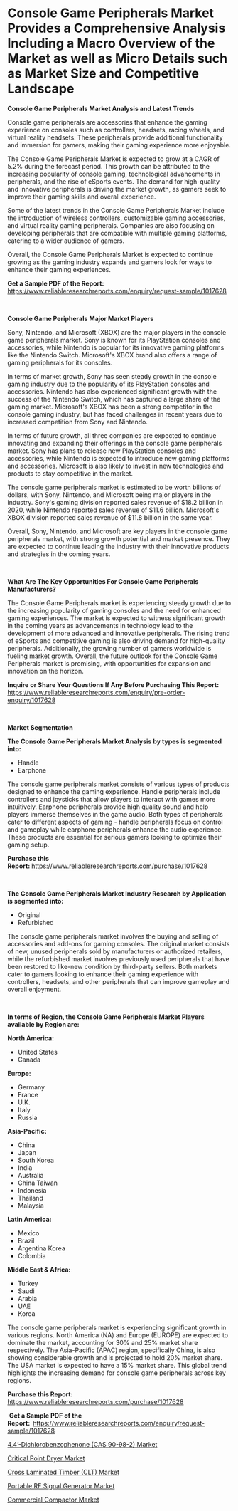 <p><h1>Console Game Peripherals Market Provides a Comprehensive Analysis Including a Macro Overview of the Market as well as Micro Details such as Market Size and Competitive Landscape</h1></p><p><strong>Console Game Peripherals Market Analysis and Latest Trends</strong></p>
<p><p>Console game peripherals are accessories that enhance the gaming experience on consoles such as controllers, headsets, racing wheels, and virtual reality headsets. These peripherals provide additional functionality and immersion for gamers, making their gaming experience more enjoyable.</p><p>The Console Game Peripherals Market is expected to grow at a CAGR of 5.2% during the forecast period. This growth can be attributed to the increasing popularity of console gaming, technological advancements in peripherals, and the rise of eSports events. The demand for high-quality and innovative peripherals is driving the market growth, as gamers seek to improve their gaming skills and overall experience.</p><p>Some of the latest trends in the Console Game Peripherals Market include the introduction of wireless controllers, customizable gaming accessories, and virtual reality gaming peripherals. Companies are also focusing on developing peripherals that are compatible with multiple gaming platforms, catering to a wider audience of gamers.</p><p>Overall, the Console Game Peripherals Market is expected to continue growing as the gaming industry expands and gamers look for ways to enhance their gaming experiences.</p></p>
<p><strong>Get a Sample PDF of the Report:&nbsp;</strong> <a href="https://www.reliableresearchreports.com/enquiry/request-sample/1017628">https://www.reliableresearchreports.com/enquiry/request-sample/1017628</a></p>
<p>&nbsp;</p>
<p><strong>Console Game Peripherals Major Market Players</strong></p>
<p><p>Sony, Nintendo, and Microsoft (XBOX) are the major players in the console game peripherals market. Sony is known for its PlayStation consoles and accessories, while Nintendo is popular for its innovative gaming platforms like the Nintendo Switch. Microsoft's XBOX brand also offers a range of gaming peripherals for its consoles.</p><p>In terms of market growth, Sony has seen steady growth in the console gaming industry due to the popularity of its PlayStation consoles and accessories. Nintendo has also experienced significant growth with the success of the Nintendo Switch, which has captured a large share of the gaming market. Microsoft's XBOX has been a strong competitor in the console gaming industry, but has faced challenges in recent years due to increased competition from Sony and Nintendo.</p><p>In terms of future growth, all three companies are expected to continue innovating and expanding their offerings in the console game peripherals market. Sony has plans to release new PlayStation consoles and accessories, while Nintendo is expected to introduce new gaming platforms and accessories. Microsoft is also likely to invest in new technologies and products to stay competitive in the market.</p><p>The console game peripherals market is estimated to be worth billions of dollars, with Sony, Nintendo, and Microsoft being major players in the industry. Sony's gaming division reported sales revenue of $18.2 billion in 2020, while Nintendo reported sales revenue of $11.6 billion. Microsoft's XBOX division reported sales revenue of $11.8 billion in the same year.</p><p>Overall, Sony, Nintendo, and Microsoft are key players in the console game peripherals market, with strong growth potential and market presence. They are expected to continue leading the industry with their innovative products and strategies in the coming years.</p></p>
<p>&nbsp;</p>
<p><strong>What Are The Key Opportunities For Console Game Peripherals Manufacturers?</strong></p>
<p><p>The Console Game Peripherals market is experiencing steady growth due to the increasing popularity of gaming consoles and the need for enhanced gaming experiences. The market is expected to witness significant growth in the coming years as advancements in technology lead to the development of more advanced and innovative peripherals. The rising trend of eSports and competitive gaming is also driving demand for high-quality peripherals. Additionally, the growing number of gamers worldwide is fueling market growth. Overall, the future outlook for the Console Game Peripherals market is promising, with opportunities for expansion and innovation on the horizon.</p></p>
<p><strong>Inquire or Share Your Questions If Any Before Purchasing This Report:</strong> <a href="https://www.reliableresearchreports.com/enquiry/pre-order-enquiry/1017628">https://www.reliableresearchreports.com/enquiry/pre-order-enquiry/1017628</a></p>
<p>&nbsp;</p>
<p><strong>Market Segmentation</strong></p>
<p><strong>The Console Game Peripherals Market Analysis by types is segmented into:</strong></p>
<p><ul><li>Handle</li><li>Earphone</li></ul></p>
<p><p>The console game peripherals market consists of various types of products designed to enhance the gaming experience. Handle peripherals include controllers and joysticks that allow players to interact with games more intuitively. Earphone peripherals provide high quality sound and help players immerse themselves in the game audio. Both types of peripherals cater to different aspects of gaming - handle peripherals focus on control and gameplay while earphone peripherals enhance the audio experience. These products are essential for serious gamers looking to optimize their gaming setup.</p></p>
<p><strong>Purchase this Report:&nbsp;</strong><a href="https://www.reliableresearchreports.com/purchase/1017628">https://www.reliableresearchreports.com/purchase/1017628</a></p>
<p>&nbsp;</p>
<p><strong>The Console Game Peripherals Market Industry Research by Application is segmented into:</strong></p>
<p><ul><li>Original</li><li>Refurbished</li></ul></p>
<p><p>The console game peripherals market involves the buying and selling of accessories and add-ons for gaming consoles. The original market consists of new, unused peripherals sold by manufacturers or authorized retailers, while the refurbished market involves previously used peripherals that have been restored to like-new condition by third-party sellers. Both markets cater to gamers looking to enhance their gaming experience with controllers, headsets, and other peripherals that can improve gameplay and overall enjoyment.</p></p>
<p>&nbsp;</p>
<p><strong>In terms of Region, the Console Game Peripherals Market Players available by Region are:</strong></p>
<p>
    <p> <strong> North America: </strong>
        <ul>
            <li>United States</li>
            <li>Canada</li>
        </ul>
        </p> 
    <p> <strong> Europe: </strong>
        <ul>
            <li>Germany</li>
            <li>France</li>
            <li>U.K.</li>
            <li>Italy</li>
            <li>Russia</li>
        </ul>
        </p> 
    <p> <strong> Asia-Pacific: </strong>
        <ul>
            <li>China</li>
            <li>Japan</li>
            <li>South Korea</li>
            <li>India</li>
            <li>Australia</li>
            <li>China Taiwan</li>
            <li>Indonesia</li>
            <li>Thailand</li>
            <li>Malaysia</li>
        </ul>
        </p> 
    <p> <strong> Latin America: </strong>
        <ul>
            <li>Mexico</li>
            <li>Brazil</li>
            <li>Argentina Korea</li>
            <li>Colombia</li>
        </ul>
        </p> 
    <p> <strong> Middle East & Africa: </strong>
        <ul>
            <li>Turkey</li>
            <li>Saudi</li>
            <li>Arabia</li>
            <li>UAE</li>
            <li>Korea</li>
        </ul>
    </p>
    </p>
<p><p>The console game peripherals market is experiencing significant growth in various regions. North America (NA) and Europe (EUROPE) are expected to dominate the market, accounting for 30% and 25% market share respectively. The Asia-Pacific (APAC) region, specifically China, is also showing considerable growth and is projected to hold 20% market share. The USA market is expected to have a 15% market share. This global trend highlights the increasing demand for console game peripherals across key regions.</p></p>
<p><strong>Purchase this Report: </strong><a href="https://www.reliableresearchreports.com/purchase/1017628">https://www.reliableresearchreports.com/purchase/1017628</a></p>
<p>&nbsp;<strong>Get a Sample PDF of the Report:&nbsp;&nbsp;</strong><a href="https://www.reliableresearchreports.com/enquiry/request-sample/1017628">https://www.reliableresearchreports.com/enquiry/request-sample/1017628</a></p>
<p><strong></strong></p>
<p><p><a href="https://github.com/pjcfca/Market-Research-Report-List-1/blob/main/44-dichlorobenzophenone-cas-90-98-2-market.md">4,4’-Dichlorobenzophenone (CAS 90-98-2) Market</a></p><p><a href="https://medium.com/@lawrenceguerrero666/critical-point-dryer-market-trends-and-market-analysis-forecasted-for-period-2024-2031-aefa41dbdc9e">Critical Point Dryer Market</a></p><p><a href="https://github.com/wusalecollins540tpqoz/Market-Research-Report-List-1/blob/main/cross-laminated-timber-clt-market.md">Cross Laminated Timber (CLT) Market</a></p><p><a href="https://medium.com/@lawrenceguerrero666/portable-rf-signal-generator-market-share-evolution-and-market-growth-trends-2024-2031-3c43f0372f74">Portable RF Signal Generator Market</a></p><p><a href="https://medium.com/@lawrenceguerrero666/commercial-compactor-market-furnishes-information-on-market-share-market-trends-and-market-growth-6eccf5191c5d">Commercial Compactor Market</a></p></p>